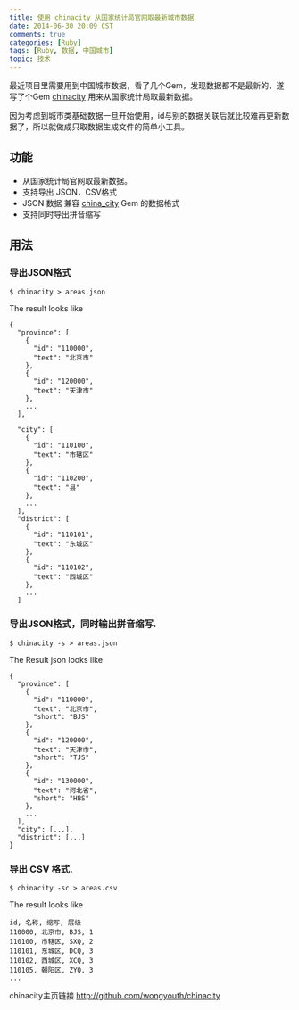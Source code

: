 ```yaml
---
title: 使用 chinacity 从国家统计局官网取最新城市数据
date: 2014-06-30 20:09 CST
comments: true
categories: [Ruby]
tags: [Ruby, 数据, 中国城市]
topic: 技术
---
```


最近项目里需要用到中国城市数据，看了几个Gem，发现数据都不是最新的，遂写了个Gem [chinacity](http://github.com/wongyouth/chinacity) 用来从国家统计局取最新数据。

因为考虑到城市类基础数据一旦开始使用，id与别的数据关联后就比较难再更新数据了，所以就做成只取数据生成文件的简单小工具。

## 功能

* 从国家统计局官网取最新数据。
* 支持导出 JSON，CSV格式
* JSON 数据 兼容 [china_city](https://github.com/saberma/china_city) Gem 的数据格式
* 支持同时导出拼音缩写

## 用法

### 导出JSON格式

    $ chinacity > areas.json

The result looks like

```
{
  "province": [
    {
      "id": "110000",
      "text": "北京市"
    },
    {
      "id": "120000",
      "text": "天津市"
    },
    ...
  ],

  "city": [
    {
      "id": "110100",
      "text": "市辖区"
    },
    {
      "id": "110200",
      "text": "县"
    },
    ...
  ],
  "district": [
    {
      "id": "110101",
      "text": "东城区"
    },
    {
      "id": "110102",
      "text": "西城区"
    },
    ...
  ]
```

### 导出JSON格式，同时输出拼音缩写.

    $ chinacity -s > areas.json

The Result json looks like

```
{
  "province": [
    {
      "id": "110000",
      "text": "北京市",
      "short": "BJS"
    },
    {
      "id": "120000",
      "text": "天津市",
      "short": "TJS"
    },
    {
      "id": "130000",
      "text": "河北省",
      "short": "HBS"
    },
    ...
  ],
  "city": [...],
  "district": [...]
}

```

### 导出 CSV 格式.

    $ chinacity -sc > areas.csv

The result looks like

```
id, 名称, 缩写, 层级
110000, 北京市, BJS, 1
110100, 市辖区, SXQ, 2
110101, 东城区, DCQ, 3
110102, 西城区, XCQ, 3
110105, 朝阳区, ZYQ, 3
...
```

chinacity主页链接 http://github.com/wongyouth/chinacity

